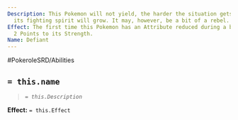 ```yaml
---
Description: This Pokemon will not yield, the harder the situation gets, the higher
  its fighting spirit will grow. It may, however, be a bit of a rebel.
Effect: The first time this Pokemon has an Attribute reduced during a battle, Increase
  2 Points to its Strength.
Name: Defiant
---
```


#PokeroleSRD/Abilities

## `= this.name`

> *`= this.Description`*

**Effect:** `= this.Effect`
